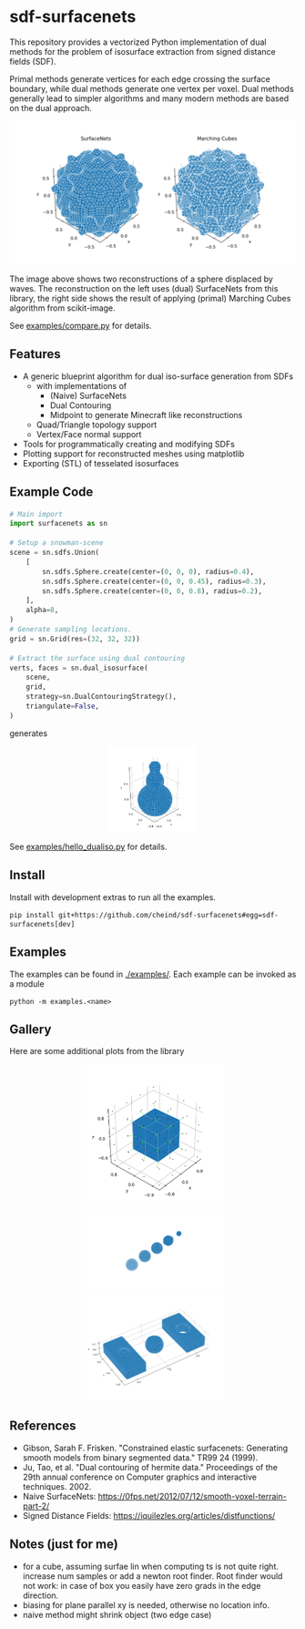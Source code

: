 # sdf-surfacenets

This repository provides a vectorized Python implementation of dual methods for the problem of isosurface extraction from signed distance fields (SDF).

Primal methods generate vertices for each edge crossing the surface boundary, while dual methods generate one vertex per voxel. Dual methods generally lead to simpler algorithms and many modern methods are based on the dual approach.

<div align="center">
<img src="doc/surfacenets.svg">
</div>

The image above shows two reconstructions of a sphere displaced by waves. The reconstruction on the left uses (dual) SurfaceNets from this library, the right side shows the result of applying (primal) Marching Cubes algorithm from scikit-image.

See [examples/compare.py](examples/compare.py) for details.

## Features

-   A generic blueprint algorithm for dual iso-surface generation from SDFs
    -   with implementations of
        -   (Naive) SurfaceNets
        -   Dual Contouring
        -   Midpoint to generate Minecraft like reconstructions
    -   Quad/Triangle topology support
    -   Vertex/Face normal support
-   Tools for programmatically creating and modifying SDFs
-   Plotting support for reconstructed meshes using matplotlib
-   Exporting (STL) of tesselated isosurfaces

## Example Code

```python
# Main import
import surfacenets as sn

# Setup a snowman-scene
scene = sn.sdfs.Union(
    [
        sn.sdfs.Sphere.create(center=(0, 0, 0), radius=0.4),
        sn.sdfs.Sphere.create(center=(0, 0, 0.45), radius=0.3),
        sn.sdfs.Sphere.create(center=(0, 0, 0.8), radius=0.2),
    ],
    alpha=8,
)
# Generate sampling locations.
grid = sn.Grid(res=(32, 32, 32))

# Extract the surface using dual contouring
verts, faces = sn.dual_isosurface(
    scene,
    grid,
    strategy=sn.DualContouringStrategy(),
    triangulate=False,
)
```

generates

<div align="center">
<img src="doc/hello_surfacenets.svg" width="30%">
</div>

See [examples/hello_dualiso.py](examples/hello_dualiso.py) for details.

## Install

Install with development extras to run all the examples.

```
pip install git+https://github.com/cheind/sdf-surfacenets#egg=sdf-surfacenets[dev]
```

## Examples

The examples can be found in [./examples/](./examples/). Each example can be invoked as a module

```
python -m examples.<name>
```

## Gallery

Here are some additional plots from the library

<div align="center">
<img src="doc/normals.gif" width="50%">
</div>
<div align="center">
<img src="doc/lods.svg" width="50%">
</div>
<div align="center">
<img src="doc/bool.svg" width="50%">
</div>

## References

-   Gibson, Sarah F. Frisken. "Constrained elastic surfacenets: Generating smooth models from binary segmented data." TR99 24 (1999).
-   Ju, Tao, et al. "Dual contouring of hermite data." Proceedings of the 29th annual conference on Computer graphics and interactive techniques. 2002.
-   Naive SurfaceNets: https://0fps.net/2012/07/12/smooth-voxel-terrain-part-2/
-   Signed Distance Fields: https://iquilezles.org/articles/distfunctions/

## Notes (just for me)

-   for a cube, assuming surfae lin when computing ts is not quite right. increase num samples or add a newton root finder. Root finder
    would not work: in case of box you easily have zero grads in the edge direction.
-   biasing for plane parallel xy is needed, otherwise no location info.
-   naive method might shrink object (two edge case)
